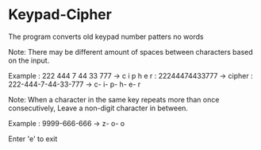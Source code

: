 # Keypad-Cipher

The program converts old keypad number patters no words

Note: There may be different amount of spaces between characters based on the input.

Example : 222 444 7 44 33 777 	-> c  i  p  h  e  r
	: 22244474433777 	-> cipher
	: 222-444-7-44-33-777 	-> c- i- p- h- e- r

Note: When a character in the same key repeats more than once consecutively,
 Leave a non-digit character in between.

Example : 9999-666-666 	-> z- o- o

Enter 'e' to exit
